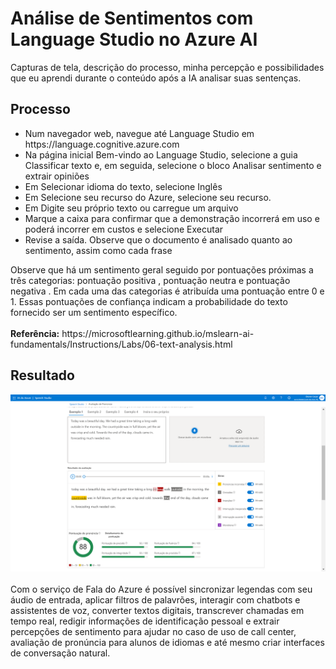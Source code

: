 <h1>Análise de Sentimentos com Language Studio no Azure AI</h1>
Capturas de tela, descrição do processo, minha percepção e possibilidades que eu aprendi durante o conteúdo após a IA analisar suas sentenças.
</br>
<h2>Processo</h2>
<ul>
  <li>Num navegador web, navegue até Language Studio em https://language.cognitive.azure.com</li>
  <li>Na página inicial Bem-vindo ao Language Studio, selecione a guia Classificar texto e, em seguida, selecione o bloco Analisar sentimento e extrair opiniões</li>
  <li>Em Selecionar idioma do texto, selecione Inglês</li>
  <li>Em Selecione seu recurso do Azure, selecione seu recurso.</li>
  <li>Em Digite seu próprio texto ou carregue um arquivo</li>
  <li>Marque a caixa para confirmar que a demonstração incorrerá em uso e poderá incorrer em custos e selecione Executar</li>
  <li>Revise a saída. Observe que o documento é analisado quanto ao sentimento, assim como cada frase</li>
</ul>
Observe que há um sentimento geral seguido por pontuações próximas a três categorias: pontuação positiva , pontuação neutra e pontuação negativa . Em cada uma das categorias é atribuída uma pontuação entre 0 e 1. Essas pontuações de confiança indicam a probabilidade do texto fornecido ser um sentimento específico.
</br></br>
<b>Referência:</b> https://microsoftlearning.github.io/mslearn-ai-fundamentals/Instructions/Labs/06-text-analysis.html
<h2>Resultado</h2>
<img src="Imagens/AzureML-1.PNG"/>
</br></br>
Com o serviço de Fala do Azure é possível sincronizar legendas com seu áudio de entrada, aplicar filtros de palavrões, interagir com chatbots e assistentes de voz, converter textos digitais, transcrever chamadas em tempo real, redigir informações de identificação pessoal e extrair percepções de sentimento para ajudar no caso de uso de call center, avaliação de pronúncia para alunos de idiomas e até mesmo criar interfaces de conversação natural.

